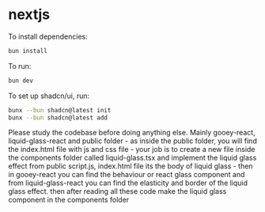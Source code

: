 # nextjs

To install dependencies:

```bash
bun install
```

To run:

```bash
bun dev
```

To set up shadcn/ui, run:

```bash
bunx --bun shadcn@latest init
bunx --bun shadcn@latest add
```

Please study the codebase before doing anything else. Mainly gooey-react, liquid-glass-react and public folder - as inside the public folder, you will find the index.html file with js and css file - your job is to create a new file inside the components folder called liquid-glass.tsx and implement the liquid glass effect from public script.js, index.html file its the body of liquid glass - then in gooey-react you can find the behaviour or react glass component and from liquid-glass-react you can find the elasticity and border of the liquid glass effect. then after reading all these code make the liquid glass component in the components folder
